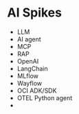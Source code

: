 # AI Spikes
- LLM
- AI agent
- MCP
- RAP
- OpenAI
- LangChain
- MLflow
- Wayflow
- OCI ADK/SDK
- OTEL Python agent
- 
